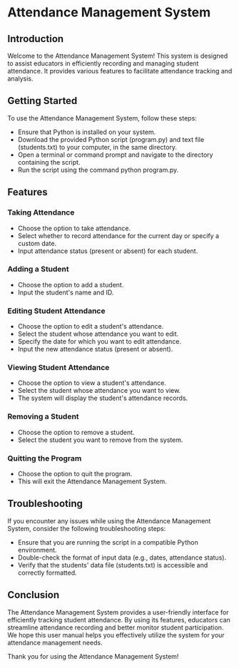 # Attendance Management System

## Introduction
Welcome to the Attendance Management System! This system is designed to assist educators in efficiently recording and managing student attendance. It provides various features to facilitate attendance tracking and analysis.

## Getting Started
To use the Attendance Management System, follow these steps:
- Ensure that Python is installed on your system.
- Download the provided Python script (program.py) and text file (students.txt) to your computer, in the same directory.
- Open a terminal or command prompt and navigate to the directory containing the script.
- Run the script using the command python program.py.

## Features
### Taking Attendance
- Choose the option to take attendance.
- Select whether to record attendance for the current day or specify a custom date.
- Input attendance status (present or absent) for each student.

### Adding a Student
- Choose the option to add a student.
- Input the student's name and ID.

### Editing Student Attendance
- Choose the option to edit a student's attendance.
- Select the student whose attendance you want to edit.
- Specify the date for which you want to edit attendance.
- Input the new attendance status (present or absent).

### Viewing Student Attendance
- Choose the option to view a student's attendance.
- Select the student whose attendance you want to view.
- The system will display the student's attendance records.

### Removing a Student
- Choose the option to remove a student.
- Select the student you want to remove from the system.

### Quitting the Program
- Choose the option to quit the program.
- This will exit the Attendance Management System.

## Troubleshooting
If you encounter any issues while using the Attendance Management System, consider the following troubleshooting steps:
- Ensure that you are running the script in a compatible Python environment.
- Double-check the format of input data (e.g., dates, attendance status).
- Verify that the students' data file (students.txt) is accessible and correctly formatted.

## Conclusion
The Attendance Management System provides a user-friendly interface for efficiently tracking student attendance. By using its features, educators can streamline attendance recording and better monitor student participation. We hope this user manual helps you effectively utilize the system for your attendance management needs.

Thank you for using the Attendance Management System!
